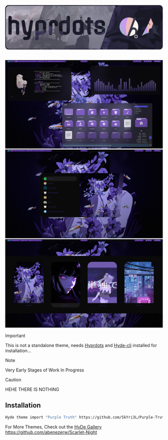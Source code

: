 <div align = center><img src="https://raw.githubusercontent.com/prasanthrangan/hyprdots/main/Source/assets/hyprdots_banner.png"><br><br></div>


![t0](./Screenshots/Folder+Term.png)
![t1](./Screenshots/Rofi.png)
![t2](./Screenshots/SelectImg.png)


> [!IMPORTANT]
> This is not a standalone theme, needs [Hyprdots](https://github.com/prasanthrangan/hyprdots) and [Hyde-cli](https://github.com/HyDE-Project/Hyde-cli) installed for installation...

> [!NOTE]
> Very Early Stages of Work In Progress

> [!CAUTION]
> HEHE THERE IS NOTHING 

## Installation

```sh
Hyde theme import "Purple Truth" https://github.com/SkYri3L/Purple-Truth
```

For More Themes, Check out the [HyDe Gallery](https://github.com/kRHYME7/hyde-gallery)
https://github.com/abenezerw/Scarlet-Night